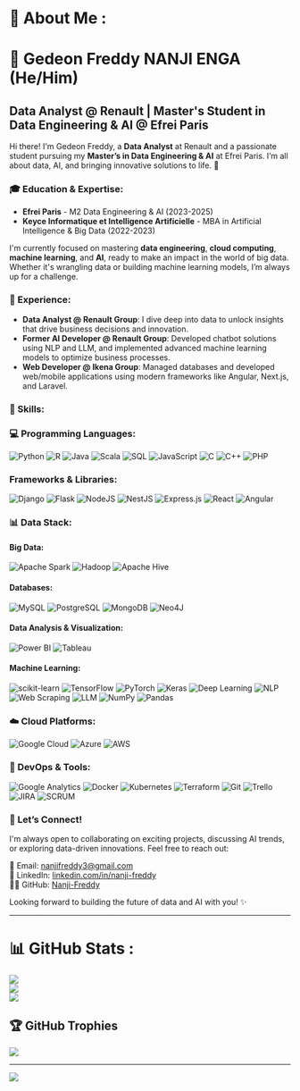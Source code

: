 # 💫 About Me :
# 👋 Gedeon Freddy NANJI ENGA (He/Him)

## Data Analyst @ Renault | Master's Student in Data Engineering & AI @ Efrei Paris

Hi there! I'm Gedeon Freddy, a **Data Analyst** at Renault and a passionate student pursuing my **Master’s in Data Engineering & AI** at Efrei Paris. I’m all about data, AI, and bringing innovative solutions to life. 🚀

### 🎓 Education & Expertise:
- **Efrei Paris** - M2 Data Engineering & AI (2023-2025)
- **Keyce Informatique et Intelligence Artificielle** - MBA in Artificial Intelligence & Big Data (2022-2023)

I'm currently focused on mastering **data engineering**, **cloud computing**, **machine learning**, and **AI**, ready to make an impact in the world of big data. Whether it's wrangling data or building machine learning models, I’m always up for a challenge.

### 💼 Experience:
- **Data Analyst @ Renault Group**: I dive deep into data to unlock insights that drive business decisions and innovation.
- **Former AI Developer @ Renault Group**: Developed chatbot solutions using NLP and LLM, and implemented advanced machine learning models to optimize business processes.
- **Web Developer @ Ikena Group**: Managed databases and developed web/mobile applications using modern frameworks like Angular, Next.js, and Laravel.

### 🔧 Skills:

### 💻 Programming Languages:
![Python](https://img.shields.io/badge/python-3670A0?style=for-the-badge&logo=python&logoColor=ffdd54) 
![R](https://img.shields.io/badge/r-%23276DC3.svg?style=for-the-badge&logo=r&logoColor=white) 
![Java](https://img.shields.io/badge/java-%23ED8B00.svg?style=for-the-badge&logo=java&logoColor=white) 
![Scala](https://img.shields.io/badge/scala-%23DC322F.svg?style=for-the-badge&logo=scala&logoColor=white) 
![SQL](https://img.shields.io/badge/sql-%2307405e.svg?style=for-the-badge&logo=sqlite&logoColor=white) 
![JavaScript](https://img.shields.io/badge/javascript-%23323330.svg?style=for-the-badge&logo=javascript&logoColor=%23F7DF1E) 
![C](https://img.shields.io/badge/c-%2300599C.svg?style=for-the-badge&logo=c&logoColor=white) 
![C++](https://img.shields.io/badge/c++-%2300599C.svg?style=for-the-badge&logo=c%2B%2B&logoColor=white) 
![PHP](https://img.shields.io/badge/php-%23777BB4.svg?style=for-the-badge&logo=php&logoColor=white)

### Frameworks & Libraries:
![Django](https://img.shields.io/badge/django-%23092E20.svg?style=for-the-badge&logo=django&logoColor=white) 
![Flask](https://img.shields.io/badge/flask-%23000.svg?style=for-the-badge&logo=flask&logoColor=white) 
![NodeJS](https://img.shields.io/badge/node.js-6DA55F?style=for-the-badge&logo=node.js&logoColor=white) 
![NestJS](https://img.shields.io/badge/nestjs-%23E0234E.svg?style=for-the-badge&logo=nestjs&logoColor=white) 
![Express.js](https://img.shields.io/badge/express.js-%23404d59.svg?style=for-the-badge&logo=express&logoColor=%2361DAFB) 
![React](https://img.shields.io/badge/react-%2320232a.svg?style=for-the-badge&logo=react&logoColor=%2361DAFB) 
![Angular](https://img.shields.io/badge/angular-%23E23237.svg?style=for-the-badge&logo=angular&logoColor=white)

### 📊 Data Stack:

#### **Big Data**:
![Apache Spark](https://img.shields.io/badge/Apache%20Spark-E6526F?style=for-the-badge&logo=Apache%20Spark&logoColor=white) 
![Hadoop](https://img.shields.io/badge/hadoop-%2300f.svg?style=for-the-badge&logo=apache-hadoop&logoColor=white) 
![Apache Hive](https://img.shields.io/badge/Apache%20Hive-FDEE21?style=for-the-badge&logo=apache-hive&logoColor=black)

#### **Databases**:
![MySQL](https://img.shields.io/badge/mysql-%2300f.svg?style=for-the-badge&logo=mysql&logoColor=white) 
![PostgreSQL](https://img.shields.io/badge/postgres-%23316192.svg?style=for-the-badge&logo=postgresql&logoColor=white) 
![MongoDB](https://img.shields.io/badge/mongodb-%234ea94b.svg?style=for-the-badge&logo=mongodb&logoColor=white)
![Neo4J](https://img.shields.io/badge/Neo4j-008CC1?style=for-the-badge&logo=neo4j&logoColor=white)

#### **Data Analysis & Visualization**:
![Power BI](https://img.shields.io/badge/PowerBI-F2C811?style=for-the-badge&logo=powerbi&logoColor=black) 
![Tableau](https://img.shields.io/badge/tableau-E97627?style=for-the-badge&logo=tableau&logoColor=white)

#### **Machine Learning**:
![scikit-learn](https://img.shields.io/badge/scikit--learn-%23F7931E.svg?style=for-the-badge&logo=scikit-learn&logoColor=white) 
![TensorFlow](https://img.shields.io/badge/TensorFlow-%23FF6F00.svg?style=for-the-badge&logo=TensorFlow&logoColor=white) 
![PyTorch](https://img.shields.io/badge/PyTorch-%23EE4C2C.svg?style=for-the-badge&logo=PyTorch&logoColor=white) 
![Keras](https://img.shields.io/badge/Keras-%23D00000.svg?style=for-the-badge&logo=Keras&logoColor=white) 
![Deep Learning](https://img.shields.io/badge/deep%20learning-%2300f.svg?style=for-the-badge&logo=deep-learning&logoColor=white)
![NLP](https://img.shields.io/badge/NLP-%23008080.svg?style=for-the-badge&logo=NLP&logoColor=white)
![Web Scraping](https://img.shields.io/badge/web%20scraping-%23333.svg?style=for-the-badge&logo=webscraping&logoColor=white)
![LLM](https://img.shields.io/badge/LLMs-%23E10098.svg?style=for-the-badge&logo=LLMs&logoColor=white)
![NumPy](https://img.shields.io/badge/numpy-%23013243.svg?style=for-the-badge&logo=numpy&logoColor=white) 
![Pandas](https://img.shields.io/badge/pandas-%23150458.svg?style=for-the-badge&logo=pandas&logoColor=white)

### ☁️ Cloud Platforms:
![Google Cloud](https://img.shields.io/badge/Google%20Cloud-%234285F4.svg?style=for-the-badge&logo=google-cloud&logoColor=white) 
![Azure](https://img.shields.io/badge/azure-%230072C6.svg?style=for-the-badge&logo=azure-devops&logoColor=white) 
![AWS](https://img.shields.io/badge/aws-%23232F3E.svg?style=for-the-badge&logo=amazon-aws&logoColor=white)

### 🔧 DevOps & Tools:
![Google Analytics](https://img.shields.io/badge/Google%20Analytics-E37400?style=for-the-badge&logo=google-analytics&logoColor=white)
![Docker](https://img.shields.io/badge/docker-%230db7ed.svg?style=for-the-badge&logo=docker&logoColor=white) 
![Kubernetes](https://img.shields.io/badge/kubernetes-%23326ce5.svg?style=for-the-badge&logo=kubernetes&logoColor=white) 
![Terraform](https://img.shields.io/badge/terraform-%235835CC.svg?style=for-the-badge&logo=terraform&logoColor=white) 
![Git](https://img.shields.io/badge/git-%23F05033.svg?style=for-the-badge&logo=git&logoColor=white) 
![Trello](https://img.shields.io/badge/trello-%23026AA7.svg?style=for-the-badge&logo=trello&logoColor=white) 
![JIRA](https://img.shields.io/badge/jira-%230A0FFF.svg?style=for-the-badge&logo=jira&logoColor=white) 
![SCRUM](https://img.shields.io/badge/scrum-%233B5998.svg?style=for-the-badge&logo=scrum&logoColor=white) 




### 💬 Let’s Connect!
I'm always open to collaborating on exciting projects, discussing AI trends, or exploring data-driven innovations. Feel free to reach out:

📧 Email: [nanjifreddy3@gmail.com](mailto:nanjifreddy3@gmail.com)  
🔗 LinkedIn: [linkedin.com/in/nanji-freddy](https://www.linkedin.com/in/nanji-freddy)  
👨‍💻 GitHub: [Nanji-Freddy](https://github.com/Nanji-Freddy)

Looking forward to building the future of data and AI with you! ✨

---

# 📊 GitHub Stats :
![](https://github-readme-stats.vercel.app/api?username=Nanji-Freddy&theme=onedark&hide_border=false&include_all_commits=false&count_private=false)<br/>
![](https://github-readme-streak-stats.herokuapp.com/?user=Nanji-Freddy&theme=onedark&hide_border=false)<br/>
![](https://github-readme-stats.vercel.app/api/top-langs/?username=Nanji-Freddy&theme=onedark&hide_border=false&include_all_commits=false&count_private=false&layout=compact)

## 🏆 GitHub Trophies
![](https://github-trophies.vercel.app/?username=Nanji-Freddy&theme=onedark&no-frame=false&no-bg=false&margin-w=4)

---
[![](https://visitcount.itsvg.in/api?id=Nanji-Freddy&icon=0&color=0)](https://visitcount.itsvg.in)
